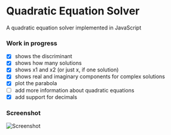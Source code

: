 # Quadratic Equation Solver

A quadratic equation solver implemented in JavaScript

### Work in progress

- [x] shows the discriminant
- [x] shows how many solutions
- [x] shows x1 and x2 (or just x, if one solution)
- [x] shows real and imaginary components for complex solutions
- [x] plot the parabola
- [ ] add more information about quadratic equations
- [x] add support for decimals

### Screenshot

![Screenshot](https://i.imgur.com/Ldc8gpE.png)
